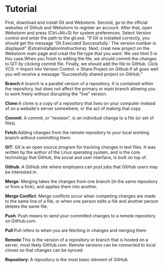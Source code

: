 # Tutorial
 <p>First, download and install Git and Webstorm. Second, go to the official websites of Github and Webstorm to register 
  an account. After that, open Webstorm and press (Ctrl+Alt+S) for system preferences. Select Version control and enter 
  the path to the git.exe. "If Git is installed correctly, you should get the message 'Git Executed Successfully.' The 
  version number is displayed" (ExtraInstallationInstructions). Next, creat new project on the Webstorm main page and 
  creat the file type that you want. We use html 5 in this case.When you finish to editing the file, we should commit 
  the changes to GIT by clicking commit file. Finally, we should add the file to GitHub. Click VCS -> Import into 
  Version Control -> Share Project on Github.If all goes well you will receive a message “Successfully shared project 
  on GitHub.”<p>



**<p>Branch**:A branch is a parallel version of a repository. It is contained within the repository, but does not affect the primary or main branch allowing you to work freely without disrupting the "live" version. <p>
**<p>Clone**:A clone is a copy of a repository that lives on your computer instead of on a website's server somewhere, or the act of making that copy <p>
**<p>Commit**: A commit, or "revision", is an individual change to a file (or set of files). <p>
**<p>Fetch**:Adding changes from the remote repository to your local working branch without committing them. <p>
**<p>GIT**: Git is an open source program for tracking changes in text files. It was written by the author of the Linux operating system, and is the core technology that GitHub, the social and user interface, is built on top of. <p>
**<p>Github**: A GitHub site where employers can post jobs that GitHub users may be interested in.<p>
**<p>Merge**: Merging takes the changes from one branch (in the same repository or from a fork), and applies them into another.  <p>
**<p>Merge Conflict**: Merge conflicts occur when competing changes are made to the same line of a file, or when one person edits a file and another person deletes the same file. <p>
**<p>Push**: Push means to send your committed changes to a remote repository on GitHub.com. <p>
**<p>Pull**:Pull refers to when you are fetching in changes and merging them <p>
**<p>Remote**:This is the version of a repository or branch that is hosted on a server, most likely GitHub.com. Remote versions can be connected to local clones so that changes can be synced. <p>
**<p>Repository**: A repository is the most basic element of GitHub. <p>
